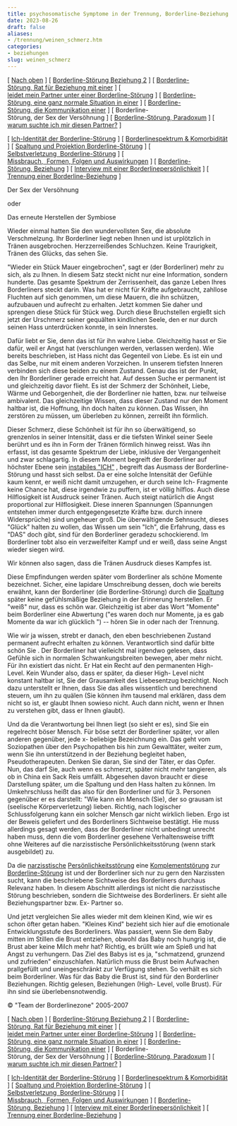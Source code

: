 ```yaml
---
title: psychosomatische Symptome in der Trennung, Borderline-Beziehung
date: 2023-08-26
draft: false
aliases:
- /trennung/weinen_schmerz.htm
categories:
- beziehungen
slug: weinen_schmerz
---
```



[ [Nach oben](../beziehung/beziehung.htm) ] [ [Borderline-Störung Beziehung 2](../beziehung/beziehung1/beziehung1.htm) ] [ [Borderline-Störung, Rat für Beziehung mit einer](../beziehung/grunds/grunds.htm) ] [ [leidet mein Partner unter einer Borderline-Störung](../beziehung/ratschl/rat.htm) ] [ [Borderline-Störung, eine ganz normale Situation in einer](../beziehung/situation1.htm) ] [ [Borderline-Störung, die Kommunikation einer](../beziehung/beziehung1/kommu.htm) ] [ Borderline-Störung, der Sex der Versöhnung ] [ [Borderline-Störung, Paradoxum](../beziehung/paradoxbez/pardoxum.htm) ] [ [warum suchte ich mir diesen Partner?](../warum_er_sie/warum_partner.htm) ]

[ [Ich-Identität der Borderline-Störung](../bord/bord3/bord_stoerung_1.html) ] [ [Borderlinespektrum & Komorbidität](../bord/borderlinespektrum_mit.htm) ] [ [Spaltung und Projektion Borderline-Störung](../spaltung/spaltung.html) ] [ [Selbstverletzung  Borderline-Störung](../ssv/ssvv.htm) ] [ [Missbrauch,  Formen, Folgen und Auswirkungen](../bord/missbrauch.htm) ] [ [Borderline-Störung, Beziehung](../beziehung/beziehung.htm) ] [ [Interview mit einer Borderlinepersönlichkeit](../bord/interview_mit_borderline.htm) ] [ [Trennung einer Borderline-Beziehung](trennung.htm) ]

Der Sex der
Versöhnung

oder

Das erneute
Herstellen der Symbiose

Wieder einmal hatten Sie den wundervollsten Sex, die
absolute Verschmelzung. Ihr Borderliner liegt neben Ihnen und ist urplötzlich
in Tränen ausgebrochen. Herzzerreißendes Schluchzen. Keine Traurigkeit, Tränen
des Glücks, das sehen Sie.

"Wieder ein Stück Mauer eingebrochen", sagt er (der
Borderliner) mehr zu sich, als zu Ihnen. In diesem Satz steckt nicht nur eine
Information, sondern hunderte. Das gesamte Spektrum der Zerrissenheit, das ganze
Leben Ihres Borderliners steckt darin. Was hat er nicht für Kräfte
aufgebraucht, zahllose Fluchten auf sich genommen, um diese Mauern, die ihn schützen,
aufzubauen und aufrecht zu erhalten. Jetzt kommen Sie daher und sprengen diese
Stück für Stück weg. Durch diese Bruchstellen ergießt sich jetzt der
Urschmerz seiner gequälten kindlichen Seele, den er nur durch seinen Hass
unterdrücken konnte, in sein Innerstes.

Dafür liebt er Sie, denn das ist für ihn wahre Liebe.
Gleichzeitig hasst er Sie dafür, weil er Angst hat (verschlungen werden,
verlassen werden). Wie bereits beschrieben, ist Hass nicht das Gegenteil von
Liebe. Es ist ein und das Selbe, nur mit einem anderen Vorzeichen. In unserem
tiefsten Inneren verbinden sich diese beiden zu einem Zustand. Genau das ist der
Punkt, den Ihr Borderliner gerade erreicht hat. Auf dessen Suche er permanent
ist und gleichzeitig davor flieht. Es ist der Schmerz der Schönheit, Liebe, Wärme
und Geborgenheit, die der Borderliner nie hatten, bzw. nur teilweise ambivalent.
Das gleichzeitige Wissen, dass dieser Zustand nur den Moment haltbar ist, die
Hoffnung, ihn doch halten zu können. Das Wissen, ihn zerstören zu müssen, um
überleben zu können, zerreißt ihn förmlich.

Dieser Schmerz, diese Schönheit
ist für ihn so überwältigend, so grenzenlos in seiner Intensität, dass er
die tiefsten Winkel seiner Seele berührt und es ihn in Form der Tränen förmlich
hinweg reisst. Was ihn erfasst, ist das gesamte Spektrum der Liebe, inklusive der
Vergangenheit und zwar schlagartig. In diesem Moment begreift der Borderliner
auf höchster Ebene sein [instabiles "ICH"](https://blz.borderliner.ch/bord/bord3/bord_stoerung_1.html) ,
begreift das Ausmass der Borderline-Störung und hasst sich selbst. Da er eine
solche Intensität der Gefühle kaum kennt, er weiß nicht damit umzugehen, er
durch seine Ich- Fragmente keine Chance hat, diese irgendwie zu puffern, ist er
völlig hilflos. Auch diese Hilflosigkeit ist Ausdruck seiner Tränen. Auch
steigt natürlich die Angst proportional zur Hilflosigkeit. Diese inneren
Spannungen (Spannungen entstehen immer durch entgegengesetzte Kräfte bzw. durch
innere Widersprüche) sind ungeheuer groß. Die überwältigende Sehnsucht,
dieses "Glück" halten zu wollen, das Wissen um sein "Ich", die
Erfahrung, dass es "DAS" doch gibt, sind für den Borderliner geradezu
schockierend. Im Borderliner tobt also ein verzweifelter Kampf und er weiß,
dass seine Angst wieder siegen wird.

Wir können also sagen, dass die Tränen Ausdruck dieses
Kampfes ist.

Diese Empfindungen werden später vom Borderliner als schöne
Momente bezeichnet. Sicher, eine lapidare Umschreibung dessen, doch wie bereits
erwähnt, kann der Borderliner (die Borderline-Störung) durch die [Spaltung](https://blz.borderliner.ch/spaltung/spaltung.html) später keine gefühlsmäßige
Beziehung in der Erinnerung herstellen. Er "weiß" nur, dass es schön war.
Gleichzeitig ist aber das Wort "Momente" beim Borderliner eine Abwertung
("es waren doch nur Momente, ja es gab Momente da war ich glücklich
") -- hören Sie in oder nach der Trennung.

Wie wir ja wissen, strebt er danach, den eben beschriebenen Zustand permanent
aufrecht erhalten zu können. Verantwortlich sind dafür bitte schön Sie . Der
Borderliner hat vielleicht mal irgendwo gelesen, dass Gefühle sich in normalen
Schwankungsbreiten bewegen, aber mehr nicht. Für ihn existiert das nicht. Er
Hat ein Recht auf den permanenten High- Level. Kein Wunder also, dass er später,
da dieser High- Level nicht konstant haltbar ist, Sie der Grausamkeit des
Liebesentzug bezichtigt. Noch dazu unterstellt er Ihnen, dass Sie das alles
wissentlich und berechnend steuern, um ihn zu quälen (Sie können ihm tausend
mal erklären, dass dem nicht so ist, er glaubt Ihnen sowieso nicht. Auch dann
nicht, wenn er Ihnen zu verstehen gibt, dass er Ihnen glaubt).

Und da die Verantwortung bei Ihnen liegt (so sieht er es),
sind Sie ein regelrecht böser Mensch. Für böse setzt der Borderliner später,
vor allen anderen gegenüber, jede x- beliebige Bezeichnung ein. Das geht vom
Soziopathen über den Psychopathen bis hin zum Gewalttäter, weiter zum, wenn Sie
ihn unterstützend in der Beziehung begleitet haben, Pseudotherapeuten. Denken
Sie daran, Sie sind der Täter, er das Opfer. Nun, das darf Sie, auch wenn es
schmerzt, später nicht mehr tangieren, als ob in China ein Sack Reis umfällt.
Abgesehen davon braucht er diese Darstellung später, um die Spaltung und den
Hass halten zu können. Im Umkehrschluss heißt das also für den Borderliner
und für 3. Personen gegenüber er es darstellt: "Wie kann ein Mensch (Sie),
der so grausam ist (seelische Körperverletzung) lieben. Richtig, nach logischer
Schlussfolgerung kann ein solcher Mensch gar nicht wirklich lieben. Ergo ist der
Beweis geliefert und des Borderliners Sichtweise bestätigt. Hie muss allerdings
gesagt werden, dass der Borderliner nicht unbedingt unrecht haben muss, denn die
vom Borderliner gesehene Verhaltensweise trifft ohne Weiteres auf die narzisstische Persönlichkeitsstörung (wenn stark ausgebildet) zu.

Da die [narzisstische](https://blz.borderliner.ch/narz/narz1.html) [Persönlichkeitsstörung](https://blz.borderliner.ch/narz/narz1.html) eine [Komplementstörung](../kompstoerung/komplimentaerstoerungen.htm) zur [Borderline-Störung](https://blz.borderliner.ch/bord/bord1/bord1.html) ist und der Borderliner sich nur
zu gern den Narzissten
sucht, kann die beschriebene Sichtweise des Borderliners durchaus Relevanz
haben. In diesem Abschnitt allerdings ist nicht die narzisstische Störung
beschrieben, sondern die Sichtweise des Borderliners. Er sieht alle Beziehungspartner bzw. Ex- Partner so.

Und jetzt vergleichen Sie alles wieder mit dem kleinen
Kind, wie wir es schon öfter getan haben. "Kleines Kind" bezieht sich hier
auf die emotionale Entwicklungsstufe des Borderliners. Was passiert, wenn Sie
dem Baby mitten im Stillen die Brust entziehen, obwohl das Baby noch hungrig ist,
die Brust aber keine Milch mehr hat? Richtig, es brüllt wie am Spieß und hat
Angst zu verhungern. Das Ziel des Babys ist es ja, "schmatzend, grunzend und
zufrieden" einzuschlafen. Natürlich muss die Brust beim Aufwachen prallgefüllt
und uneingeschränkt zur Verfügung stehen. So verhält es sich beim Borderliner.
Was für das Baby die Brust ist, sind für den Borderliner Beziehungen. Richtig
gelesen, Beziehungen (High- Level, volle Brust). Für ihn sind sie überlebensnotwendig.

© "Team der Borderlinezone"
2005-2007

[ [Nach oben](../beziehung/beziehung.htm) ] [ [Borderline-Störung Beziehung 2](../beziehung/beziehung1/beziehung1.htm) ] [ [Borderline-Störung, Rat für Beziehung mit einer](../beziehung/grunds/grunds.htm) ] [ [leidet mein Partner unter einer Borderline-Störung](../beziehung/ratschl/rat.htm) ] [ [Borderline-Störung, eine ganz normale Situation in einer](../beziehung/situation1.htm) ] [ [Borderline-Störung, die Kommunikation einer](../beziehung/beziehung1/kommu.htm) ] [ Borderline-Störung, der Sex der Versöhnung ] [ [Borderline-Störung, Paradoxum](../beziehung/paradoxbez/pardoxum.htm) ] [ [warum suchte ich mir diesen Partner?](../warum_er_sie/warum_partner.htm) ]

[ [Ich-Identität der Borderline-Störung](../bord/bord3/bord_stoerung_1.html) ] [ [Borderlinespektrum & Komorbidität](../bord/borderlinespektrum_mit.htm) ] [ [Spaltung und Projektion Borderline-Störung](../spaltung/spaltung.html) ] [ [Selbstverletzung  Borderline-Störung](../ssv/ssvv.htm) ] [ [Missbrauch,  Formen, Folgen und Auswirkungen](../bord/missbrauch.htm) ] [ [Borderline-Störung, Beziehung](../beziehung/beziehung.htm) ] [ [Interview mit einer Borderlinepersönlichkeit](../bord/interview_mit_borderline.htm) ] [ [Trennung einer Borderline-Beziehung](trennung.htm) ]